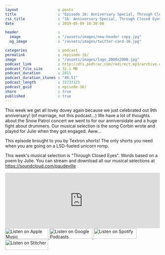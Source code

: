 ```yaml
---
layout                  : posts
title                   : "Episode 16: Anniversary Special, Through Closed Eyes"
rss_title               : "16: Anniversary Special, Through Closed Eyes"
date                    : 2019-05-09 10:30:00

header                  : 
  image                 : "/assets/images/new-header copy.jpg"
  og_image              : "/assets/images/twitter-card-16.jpg"

categories              : podcast
permalink               : /episode-16/
image                   : "/assets/images/logo_2000x2000.jpg"
podcast_link            : http://dts.podtrac.com/redirect.mp3/archive.org/download/paudeville-ep-16/paudeville-ep-16.mp3
podcast_file_size       : 32.1 MB
podcast_duration        : 2811
podcast_duration_itunes : "46:51"
podcast_length          : 33737125 
podcast_guid            : episode-16/
share                   : true
published               : true 
---
```

This week we get all lovey dovey again because we just celebrated out 9th anniversary! (of marriage, not this podcast...)
We have a lot of thoughts about the Snow Patrol concert we went to for our anniversidate and a huge fight about drummers.
Our musical selection is the song Corbin wrote and played for Julie when they got engaged. Aww...

This episode brought to you by Textron shorts! The only shorts you need when you are going on a LSD-fueled unicorn romp.

This week's musical selection is "Through Closed Eyes". Words based on a poem by Julie. You can stream and download all our musical selections at <a href="https://soundcloud.com/paudeville">https://soundcloud.com/paudeville</a>

<iframe scrolling="no" frameborder="0" style="width:100%;height:180px;border:0;overflow:hidden;" width="100%" height="180" src="https://app.stitcher.com/splayer/f/363388/60583297?el=0&refid=stpr"></iframe>

<a href="https://itunes.apple.com/us/podcast/paudeville/id1450915591">
	<img src='{{ site.url }}{{ site.baseurl }}/assets/images/US_UK_Apple_Podcasts_Listen_Badge_RGB_140x34.png' width='140px' height='34' alt='Listen on Apple Music'/>
</a>
<a href="https://play.google.com/music/m/Igre2ostm2ltqiq4sabzzrl5jcy?t=Paudeville">
	<img src='{{ site.url }}{{ site.baseurl }}/assets/images/google_podcasts_badge_140x34.png' width='140px' height='34' alt='Listen on Google Podcasts'/>
</a>
<a href="https://open.spotify.com/show/4q5RNUUtU4XFqsymP7dcTw">
	<img src='{{ site.url }}{{ site.baseurl }}/assets/images/Spotify_Listen_Badge_RGB_140x34.png' width='140px' height='34' alt='Listen on Spotify'/>
</a>
<a href="https://www.stitcher.com/s?fid=363388&refid=stpr">
	<img src='{{ site.url }}{{ site.baseurl }}/assets/images/Stitcher_Listen_Badge_Color_Dark_BG_140x34.png' width='140px' height='34' alt='Listen on Stitcher'/>
</a>
